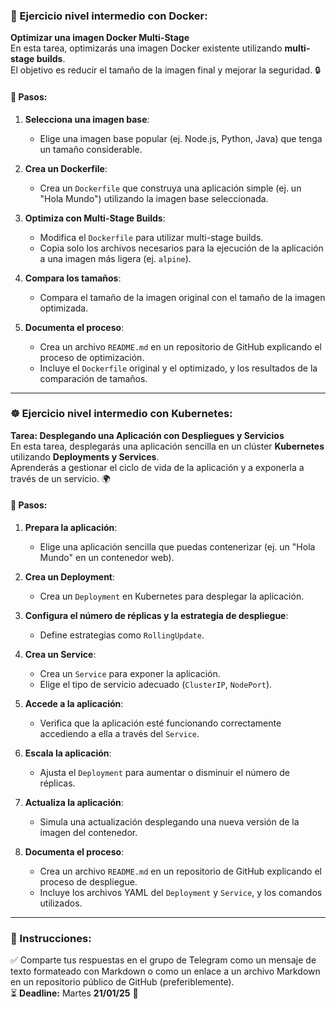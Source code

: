 ### 🐳 Ejercicio nivel intermedio con Docker:  
**Optimizar una imagen Docker Multi-Stage**  
En esta tarea, optimizarás una imagen Docker existente utilizando **multi-stage builds**.  
El objetivo es reducir el tamaño de la imagen final y mejorar la seguridad. 🔒  

#### 🚀 Pasos:

1. **Selecciona una imagen base**:  
   - Elige una imagen base popular (ej. Node.js, Python, Java) que tenga un tamaño considerable.  

2. **Crea un Dockerfile**:  
   - Crea un `Dockerfile` que construya una aplicación simple (ej. un "Hola Mundo") utilizando la imagen base seleccionada.  

3. **Optimiza con Multi-Stage Builds**:  
   - Modifica el `Dockerfile` para utilizar multi-stage builds.  
   - Copia solo los archivos necesarios para la ejecución de la aplicación a una imagen más ligera (ej. `alpine`).  

4. **Compara los tamaños**:  
   - Compara el tamaño de la imagen original con el tamaño de la imagen optimizada.  

5. **Documenta el proceso**:  
   - Crea un archivo `README.md` en un repositorio de GitHub explicando el proceso de optimización.  
   - Incluye el `Dockerfile` original y el optimizado, y los resultados de la comparación de tamaños.  

---

### ☸️ Ejercicio nivel intermedio con Kubernetes:  
**Tarea: Desplegando una Aplicación con Despliegues y Servicios**  
En esta tarea, desplegarás una aplicación sencilla en un clúster **Kubernetes** utilizando **Deployments y Services**.  
Aprenderás a gestionar el ciclo de vida de la aplicación y a exponerla a través de un servicio. 🌍  

#### 📌 Pasos:

1. **Prepara la aplicación**:  
   - Elige una aplicación sencilla que puedas contenerizar (ej. un "Hola Mundo" en un contenedor web).  

2. **Crea un Deployment**:  
   - Crea un `Deployment` en Kubernetes para desplegar la aplicación.  

3. **Configura el número de réplicas y la estrategia de despliegue**:  
   - Define estrategias como `RollingUpdate`.  

4. **Crea un Service**:  
   - Crea un `Service` para exponer la aplicación.  
   - Elige el tipo de servicio adecuado (`ClusterIP`, `NodePort`).  

5. **Accede a la aplicación**:  
   - Verifica que la aplicación esté funcionando correctamente accediendo a ella a través del `Service`.  

6. **Escala la aplicación**:  
   - Ajusta el `Deployment` para aumentar o disminuir el número de réplicas.  

7. **Actualiza la aplicación**:  
   - Simula una actualización desplegando una nueva versión de la imagen del contenedor.  

8. **Documenta el proceso**:  
   - Crea un archivo `README.md` en un repositorio de GitHub explicando el proceso de despliegue.  
   - Incluye los archivos YAML del `Deployment` y `Service`, y los comandos utilizados.  

---

### 📢 Instrucciones:
✅ Comparte tus respuestas en el grupo de Telegram como un mensaje de texto formateado con Markdown o como un enlace a un archivo Markdown en un repositorio público de GitHub (preferiblemente).  
⏳ **Deadline:** Martes **21/01/25** 📆

